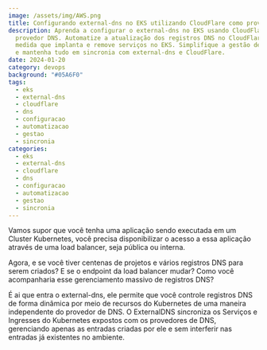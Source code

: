 ```yaml
---
image: /assets/img/AWS.png
title: Configurando external-dns no EKS utilizando CloudFlare como provider DNS
description: Aprenda a configurar o external-dns no EKS usando CloudFlare como
  provedor DNS. Automatize a atualização dos registros DNS no CloudFlare à
  medida que implanta e remove serviços no EKS. Simplifique a gestão de domínios
  e mantenha tudo em sincronia com external-dns e CloudFlare.
date: 2024-01-20
category: devops
background: "#05A6F0"
tags:
  - eks
  - external-dns
  - cloudflare
  - dns
  - configuracao
  - automatizacao
  - gestao
  - sincronia
categories:
  - eks
  - external-dns
  - cloudflare
  - dns
  - configuracao
  - automatizacao
  - gestao
  - sincronia
---
```

Vamos supor que você tenha uma aplicação sendo executada em um Cluster Kubernetes, você precisa disponibilizar o acesso a essa aplicação através de uma load balancer, seja pública ou interna. 

Agora, e se você tiver centenas de projetos e vários registros DNS para serem criados? E se o endpoint da load balancer mudar? Como você acompanharia esse gerenciamento massivo de registros DNS?

É ai que entra o external-dns, ele permite que você controle registros DNS de forma dinâmica por meio de recursos do Kubernetes de uma maneira independente do provedor de DNS. O ExternalDNS sincroniza os Serviços e Ingresses do Kubernetes expostos com os provedores de DNS, gerenciando apenas as entradas criadas por ele e sem interferir nas entradas já existentes no ambiente.